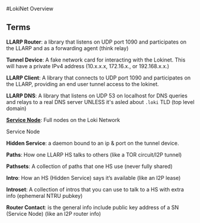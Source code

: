 #LokiNet Overview

## Terms

**LLARP Router**: a library that listens on UDP port 1090 and participates on the LLARP and as a forwarding agent (think relay)

**Tunnel Device**: A fake network card for interacting with the Lokinet. This will have a private IPv4 address (10.x.x.x, 172.16.x., or 192.168.x.x.)

**LLARP Client**: A library that connects to UDP port 1090 and participates on the LLARP, providing an end user tunnel access to the lokinet.

**LLARP DNS**: A library that listens on UDP 53 on localhost for DNS queries and relays to a real DNS server UNLESS it's asled about `.loki` TLD (top level domain)

**[Service Node](/LokiNet/ServiceNodes/SNOverview)**: Full nodes on the Loki Network

Service Node

**Hidden Service**: a daemon bound to an ip & port on the tunnel device.

**Paths**: How one LLARP HS talks to others (like a TOR circuit/I2P tunnel)

**Pathsets**: A collection of paths that one HS use (never fully shared)

**Intro**: How an HS (Hidden Service) says it’s available (like an I2P lease)

**Introset**: A collection of intros that you can use to talk to a HS with extra info (ephemeral NTRU pubkey)

**Router Contact**: is the general info include public key address of a SN (Service Node) (like an I2P router info)

